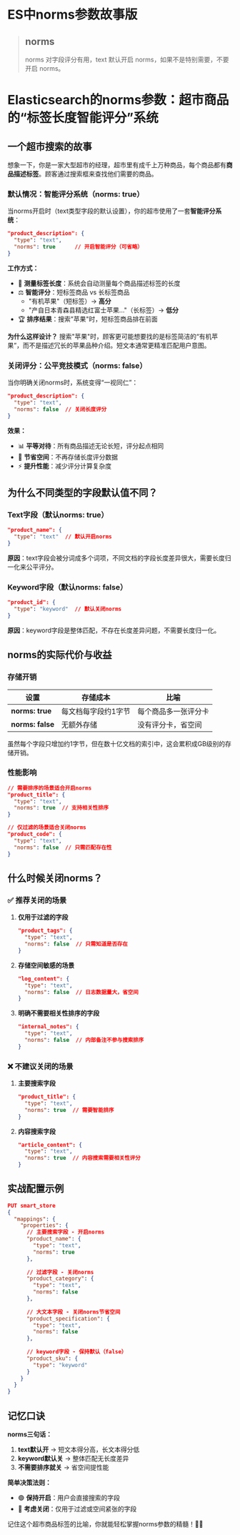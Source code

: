 # ES中norms参数故事版

> ## norms
>
> norms 对字段评分有用，text 默认开启 norms，如果不是特别需要，不要开启 norms。



# Elasticsearch的norms参数：超市商品的“标签长度智能评分”系统

## 一个超市搜索的故事

想象一下，你是一家大型超市的经理，超市里有成千上万种商品，每个商品都有**商品描述标签**。顾客通过搜索框来查找他们需要的商品。

### 默认情况：智能评分系统（norms: true）

当norms开启时（text类型字段的默认设置），你的超市使用了一套**智能评分系统**：

```json
"product_description": {
  "type": "text",    
  "norms": true      // 开启智能评分（可省略）
}
```

**工作方式：**
- 📏 **测量标签长度**：系统会自动测量每个商品描述标签的长度
- ⚖️ **智能评分**：短标签商品 vs 长标签商品
  - "有机苹果"（短标签）→ **高分**
  - "产自日本青森县精选红富士苹果..."（长标签）→ **低分**
- 🏆 **排序结果**：搜索"苹果"时，短标签商品排在前面

**为什么这样设计？**
搜索"苹果"时，顾客更可能想要找的是标签简洁的“有机苹果”，而不是描述冗长的苹果品种介绍。短文本通常更精准匹配用户意图。

### 关闭评分：公平竞技模式（norms: false）

当你明确关闭norms时，系统变得“一视同仁”：

```json
"product_description": {
  "type": "text",
  "norms": false  // 关闭长度评分
}
```

**效果：**
- 📊 **平等对待**：所有商品描述无论长短，评分起点相同
- 💾 **节省空间**：不再存储长度评分数据
- ⚡ **提升性能**：减少评分计算复杂度

## 为什么不同类型的字段默认值不同？

### Text字段（默认norms: true）
```json
"product_name": {
  "type": "text"  // 默认开启norms
}
```
**原因**：text字段会被分词成多个词项，不同文档的字段长度差异很大，需要长度归一化来公平评分。

### Keyword字段（默认norms: false）
```json
"product_id": {
  "type": "keyword"  // 默认关闭norms
}
```
**原因**：keyword字段是整体匹配，不存在长度差异问题，不需要长度归一化。

## norms的实际代价与收益

### 存储开销
| 设置 | 存储成本 | 比喻 |
|------|----------|------|
| **norms: true** | 每文档每字段约1字节 | 每个商品多一张评分卡 |
| **norms: false** | 无额外存储 | 没有评分卡，省空间 |

虽然每个字段只增加约1字节，但在数十亿文档的索引中，这会累积成GB级别的存储开销。

### 性能影响
```json
// 需要排序的场景适合开启norms
"product_title": {
  "type": "text",
  "norms": true  // 支持相关性排序
}

// 仅过滤的场景适合关闭norms  
"product_code": {
  "type": "text",
  "norms": false  // 只需匹配存在性
}
```

## 什么时候关闭norms？

### ✅ 推荐关闭的场景
1. **仅用于过滤的字段**
   ```json
   "product_tags": {
     "type": "text",
     "norms": false  // 只需知道是否存在
   }
   ```

2. **存储空间敏感的场景**
   ```json
   "log_content": {
     "type": "text", 
     "norms": false  // 日志数据量大，省空间
   }
   ```

3. **明确不需要相关性排序的字段**
   ```json
   "internal_notes": {
     "type": "text",
     "norms": false  // 内部备注不参与搜索排序
   }
   ```

### ❌ 不建议关闭的场景
1. **主要搜索字段**
   ```json
   "product_title": {
     "type": "text",
     "norms": true  // 需要智能排序
   }
   ```

2. **内容搜索字段**
   ```json
   "article_content": {
     "type": "text",
     "norms": true  // 内容搜索需要相关性评分
   }
   ```

## 实战配置示例

```json
PUT smart_store
{
  "mappings": {
    "properties": {
      // 主要搜索字段 - 开启norms
      "product_name": {
        "type": "text",
        "norms": true
      },
      
      // 过滤字段 - 关闭norms
      "product_category": {
        "type": "text",
        "norms": false
      },
      
      // 大文本字段 - 关闭norms节省空间
      "product_specification": {
        "type": "text",
        "norms": false
      },
      
      // keyword字段 - 保持默认（false）
      "product_sku": {
        "type": "keyword"
      }
    }
  }
}
```

## 记忆口诀

**norms三句话：**
1. **text默认开** → 短文本得分高，长文本得分低
2. **keyword默认关** → 整体匹配无长度差异
3. **不需要排序就关** → 省空间提性能

**简单决策法则：**
- 🟢 **保持开启**：用户会直接搜索的字段
- 🔴 **考虑关闭**：仅用于过滤或空间紧张的字段

记住这个超市商品标签的比喻，你就能轻松掌握norms参数的精髓！🛒✨
